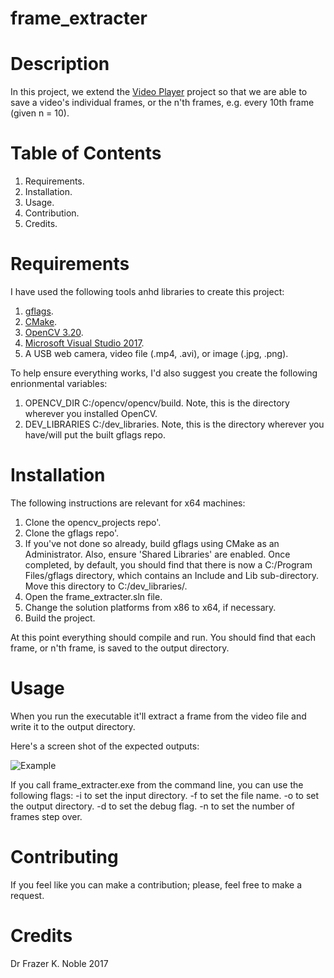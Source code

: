 # frame_extracter

# Description

In this project, we extend the [Video Player]() project so that we are able to save a video's individual frames, or the n'th frames, e.g. every 10th frame (given n = 10). 

# Table of Contents

1. Requirements.
1. Installation.
1. Usage.
1. Contribution.
1. Credits.

# Requirements

I have used the following tools anhd libraries to create this project:

1. [gflags](https://github.com/gflags/gflags).
1. [CMake](https://cmake.org/).
1. [OpenCV 3.20](http://opencv.org/).
1. [Microsoft Visual Studio 2017](https://www.visualstudio.com/).
1. A USB web camera, video file (.mp4, .avi), or image (.jpg, .png).

To help ensure everything works, I'd also suggest you create the following enrionmental variables:
1. OPENCV_DIR C:/opencv/opencv/build. Note, this is the directory wherever you installed OpenCV.
1. DEV_LIBRARIES C:/dev_libraries. Note, this is the directory wherever you have/will put the built gflags repo.

# Installation

The following instructions are relevant for x64 machines:

1. Clone the opencv_projects repo'.
1. Clone the gflags repo'.
1. If you've not done so already, build gflags using CMake as an Administrator. Also, ensure 'Shared Libraries' are enabled. Once completed, by default, you should find that there is now a C:/Program Files/gflags directory, which contains an Include and Lib sub-directory. Move this directory to C:/dev_libraries/.
1. Open the frame_extracter.sln file.
1. Change the solution platforms from x86 to x64, if necessary.
1. Build the project.

At this point everything should compile and run. You should find that each frame, or n'th frame, is saved to the output directory.

# Usage

When you run the executable it'll extract a frame from the video file and write it to the output directory.

Here's a screen shot of the expected outputs:

![Example](./data/output/screenshot.png)

If you call frame_extracter.exe from the command line, you can use the following flags:
-i to set the input directory.
-f to set the file name.
-o to set the output directory.
-d to set the debug flag.
-n to set the number of frames step over.

# Contributing

If you feel like you can make a contribution; please, feel free to make a request.

# Credits

Dr Frazer K. Noble 2017
